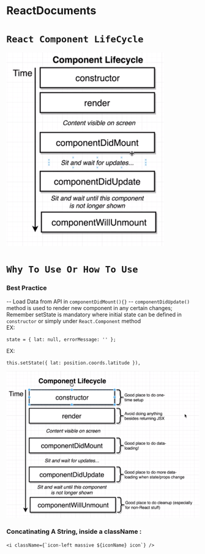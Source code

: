 # ReactDocuments
# `React Component LifeCycle`
![github-small](https://github.com/SohamRoyNoel/ReactDocuments/blob/master/Lifecycle.PNG?raw=true)
# `Why To Use Or How To Use`
### Best Practice
  -- Load Data from API in ```componentDidMount(){}```
  -- ```componentDidUpdate()``` method is used to render new component in any certain changes; Remember setState is mandatory where initial state can be defined in ```constructor``` or simply under ```React.Component``` method <br />
  EX:<br />
  ```
  state = { lat: null, errorMessage: '' };
  ```
  EX:<br />
  ```
  this.setState({ lat: position.coords.latitude }),
  ```
![github-small](https://github.com/SohamRoyNoel/ReactDocuments/blob/master/DescriptionLifeCycle.PNG?raw=true)

### Concatinating A String, inside a className : 
```
<i className={`icon-left massive ${iconName} icon`} />
```
